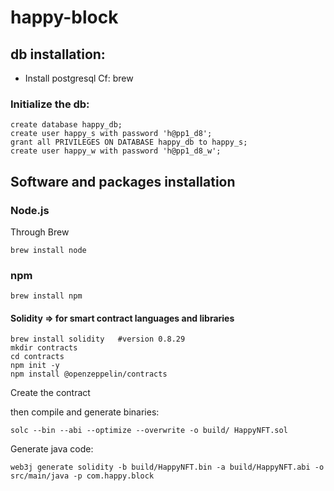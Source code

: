 # happy-block

## db installation: 

* Install postgresql
Cf: brew

### Initialize the db:
```
create database happy_db;
create user happy_s with password 'h@pp1_d8';
grant all PRIVILEGES ON DATABASE happy_db to happy_s;
create user happy_w with password 'h@pp1_d8_w';
```


## Software and packages installation

### Node.js
Through Brew
```angular2html
brew install node
```

### npm
```angular2html
brew install npm
```

#### Solidity => for smart contract languages and libraries

```
brew install solidity   #version 0.8.29
mkdir contracts
cd contracts
npm init -y
npm install @openzeppelin/contracts
```

Create the contract

then compile and generate binaries:
```
solc --bin --abi --optimize --overwrite -o build/ HappyNFT.sol
```

Generate java code:
```
web3j generate solidity -b build/HappyNFT.bin -a build/HappyNFT.abi -o src/main/java -p com.happy.block
``` 
